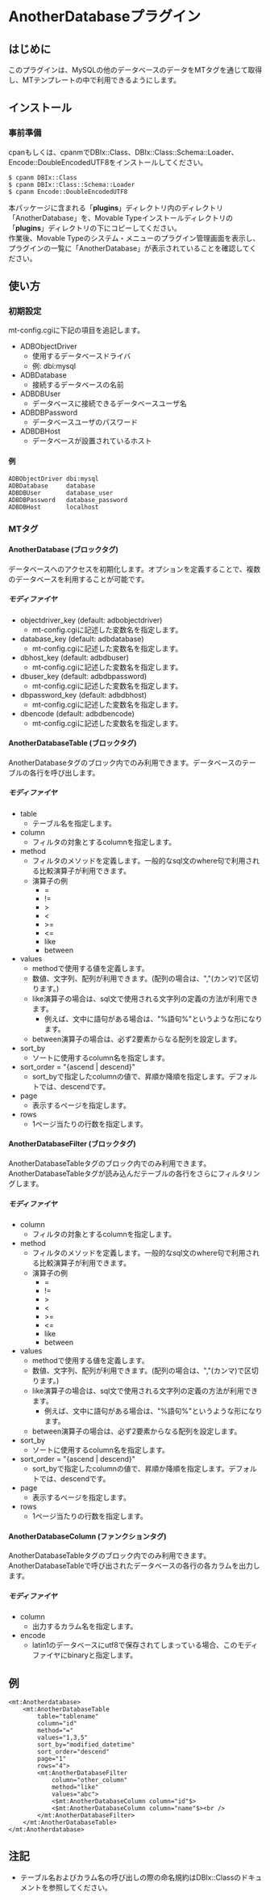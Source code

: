 # AnotherDatabaseプラグイン

## はじめに

このプラグインは、MySQLの他のデータベースのデータをMTタグを通じて取得し、MTテンプレートの中で利用できるようにします。

## インストール

### 事前準備

cpanもしくは、cpanmでDBIx::Class、DBIx::Class::Schema::Loader、Encode::DoubleEncodedUTF8をインストールしてください。

```
$ cpanm DBIx::Class
$ cpanm DBIx::Class::Schema::Loader
$ cpanm Encode::DoubleEncodedUTF8
```

本パッケージに含まれる「**plugins**」ディレクトリ内のディレクトリ「AnotherDatabase」を、Movable
Typeインストールディレクトリの「**plugins**」ディレクトリの下にコピーしてください。\
作業後、Movable Typeのシステム・メニューのプラグイン管理画面を表示し、プラグインの一覧に「AnotherDatabase」が表示されていることを確認してください。

## 使い方

### 初期設定
mt-config.cgiに下記の項目を追記します。

- ADBObjectDriver
    - 使用するデータベースドライバ
    - 例: dbi:mysql
- ADBDatabase
    - 接続するデータベースの名前
- ADBDBUser
    - データベースに接続できるデータベースユーザ名
- ADBDBPassword
    - データベースユーザのパスワード
- ADBDBHost
    - データベースが設置されているホスト

#### 例

```
ADBObjectDriver dbi:mysql
ADBDatabase     database
ADBDBUser       database_user
ADBDBPassword   database_password
ADBDBHost       localhost

```

### MTタグ

#### AnotherDatabase (ブロックタグ)

データベースへのアクセスを初期化します。オプションを定義することで、複数のデータベースを利用することが可能です。

##### モディファイヤ

- objectdriver_key (default: adbobjectdriver)
    - mt-config.cgiに記述した変数名を指定します。
- database_key (default: adbdatabase)
    - mt-config.cgiに記述した変数名を指定します。
- dbhost_key (default: adbdbuser)
    - mt-config.cgiに記述した変数名を指定します。
- dbuser_key (default: adbdbpassword)
    - mt-config.cgiに記述した変数名を指定します。
- dbpassword_key (default: adbdbhost)
    - mt-config.cgiに記述した変数名を指定します。
- dbencode (default: adbdbencode)
    - mt-config.cgiに記述した変数名を指定します。

#### AnotherDatabaseTable (ブロックタグ)

AnotherDatabaseタグのブロック内でのみ利用できます。データベースのテーブルの各行を呼び出します。

##### モディファイヤ
- table
    - テーブル名を指定します。
- column
    - フィルタの対象とするcolumnを指定します。
- method
    - フィルタのメソッドを定義します。一般的なsql文のwhere句で利用される比較演算子が利用できます。
    - 演算子の例
        - =
        - !=
        - \>
        - \<
        - \>=
        - \<=
        - like
        - between
- values
    - methodで使用する値を定義します。
    - 数値、文字列、配列が利用できます。(配列の場合は、","(カンマ)で区切ります。)
    - like演算子の場合は、sql文で使用される文字列の定義の方法が利用できます。
        - 例えば、文中に語句がある場合は、"%語句%"というような形になります。
    - between演算子の場合は、必ず2要素からなる配列を設定します。
- sort_by
    - ソートに使用するcolumn名を指定します。
- sort_order = "{ascend | descend}"
    - sort_byで指定したcolumnの値で、昇順か降順を指定します。デフォルトでは、descendです。
- page
    - 表示するページを指定します。
- rows
    - 1ページ当たりの行数を指定します。

#### AnotherDatabaseFilter (ブロックタグ)

AnotherDatabaseTableタグのブロック内でのみ利用できます。AnotherDatabaseTableタグが読み込んだテーブルの各行をさらにフィルタリングします。

##### モディファイヤ

- column
    - フィルタの対象とするcolumnを指定します。
- method
    - フィルタのメソッドを定義します。一般的なsql文のwhere句で利用される比較演算子が利用できます。
    - 演算子の例
        - =
        - !=
        - \>
        - \<
        - \>=
        - \<=
        - like
        - between
- values
    - methodで使用する値を定義します。
    - 数値、文字列、配列が利用できます。(配列の場合は、","(カンマ)で区切ります。)
    - like演算子の場合は、sql文で使用される文字列の定義の方法が利用できます。
        - 例えば、文中に語句がある場合は、"%語句%"というような形になります。
    - between演算子の場合は、必ず2要素からなる配列を設定します。
- sort_by
    - ソートに使用するcolumn名を指定します。
- sort_order = "{ascend | descend}"
    - sort_byで指定したcolumnの値で、昇順か降順を指定します。デフォルトでは、descendです。
- page
    - 表示するページを指定します。
- rows
    - 1ページ当たりの行数を指定します。


#### AnotherDatabaseColumn (ファンクションタグ)

AnotherDatabaseTableタグのブロック内でのみ利用できます。AnotherDatabaseTableで呼び出されたデータベースの各行の各カラムを出力します。

##### モディファイヤ

- column
    - 出力するカラム名を指定します。
- encode
    - latin1のデータベースにutf8で保存されてしまっている場合、このモディファイヤにbinaryと指定します。


## 例

```
<mt:Anotherdatabase>
    <mt:AnotherDatabaseTable
        table="tablename"
        column="id"
        method="="
        values="1,3,5"
        sort_by="modified_datetime"
        sort_order="descend"
        page="1"
        rows="4">
        <mt:AnotherDatabaseFilter
            column="other_column"
            method="like"
            values="abc">
            <$mt:AnotherDatabaseColumn column="id"$>
            <$mt:AnotherDatabaseColumn column="name"$><br />
        </mt:AnotherDatabaseFilter>
    </mt:AnotherDatabaseTable>
</mt:Anotherdatabase>
```

## 注記

- テーブル名およびカラム名の呼び出しの際の命名規約はDBIx::Classのドキュメントを参照してください。

